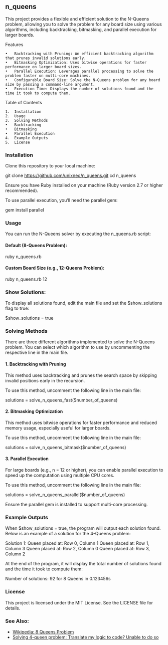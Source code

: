 
## n_queens

This project provides a flexible and efficient solution to the N-Queens problem, allowing you to solve the problem for any board size using various algorithms, including backtracking, bitmasking, and parallel execution for larger boards.

Features

	•	Backtracking with Pruning: An efficient backtracking algorithm that prunes invalid solutions early.
	•	Bitmasking Optimization: Uses bitwise operations for faster performance on larger board sizes.
	•	Parallel Execution: Leverages parallel processing to solve the problem faster on multi-core machines.
	•	Configurable Board Size: Solve the N-Queens problem for any board size by passing a command-line argument.
	•	Execution Time: Displays the number of solutions found and the time it took to compute them.

Table of Contents

	1.	Installation
	2.	Usage
	3.	Solving Methods
	•	Backtracking
	•	Bitmasking
	•	Parallel Execution
	4.	Example Outputs
	5.	License

### Installation

Clone this repository to your local machine:

git clone https://github.com/unixneo/n_queens.git
cd n_queens

Ensure you have Ruby installed on your machine (Ruby version 2.7 or higher recommended).

To use parallel execution, you’ll need the parallel gem:

gem install parallel

### Usage

You can run the N-Queens solver by executing the n_queens.rb script:

#### Default (8-Queens Problem):

ruby n_queens.rb

#### Custom Board Size (e.g., 12-Queens Problem):

ruby n_queens.rb 12

### Show Solutions:

To display all solutions found, edit the main file and set the $show_solutions flag to true:

$show_solutions = true

### Solving Methods

There are three different algorithms implemented to solve the N-Queens problem. You can select which algorithm to use by uncommenting the respective line in the main file.

#### 1. Backtracking with Pruning

This method uses backtracking and prunes the search space by skipping invalid positions early in the recursion.

To use this method, uncomment the following line in the main file:

solutions = solve_n_queens_fast($number_of_queens)

#### 2. Bitmasking Optimization

This method uses bitwise operations for faster performance and reduced memory usage, especially useful for larger boards.

To use this method, uncomment the following line in the main file:

solutions = solve_n_queens_bitmask($number_of_queens)

#### 3. Parallel Execution

For large boards (e.g., n = 12 or higher), you can enable parallel execution to speed up the computation using multiple CPU cores.

To use this method, uncomment the following line in the main file:

solutions = solve_n_queens_parallel($number_of_queens)

Ensure the parallel gem is installed to support multi-core processing.

### Example Outputs

When $show_solutions = true, the program will output each solution found. Below is an example of a solution for the 4-Queens problem:

Solution 1:
Queen placed at: Row 0, Column 1
Queen placed at: Row 1, Column 3
Queen placed at: Row 2, Column 0
Queen placed at: Row 3, Column 2

At the end of the program, it will display the total number of solutions found and the time it took to compute them:

Number of solutions: 92 for 8 Queens in 0.123456s

### License

This project is licensed under the MIT License. See the LICENSE file for details.



### See Also:

- [Wikipedia: 8 Queens Problem](https://en.wikipedia.org/wiki/Eight_queens_puzzle)
- [Solving 4-queen problem: Translate my logic to code? Unable to do so](https://community.unix.com/t/solving-4-queen-problem-translate-my-logic-to-code-unable-to-do-so/395405)
